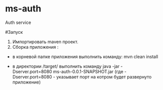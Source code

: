 # ms-auth
Auth service


#Запуск
1. Импортировать maven проект.
2. Сборка приложения :
- в корневой папке приложения выполнить команду:
  mvn clean install

- в директории /target/ выполнить команду
  java -jar -Dserver.port=8080 ms-auth-0.0.1-SNAPSHOT.jar (где -Dserver.port=8080 - указывает порт на котром будет развернуто приложение)

